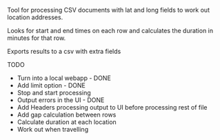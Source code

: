 Tool for processing CSV documents with lat and long fields to work out location addresses.

Looks for start and end times on each row and calculates the duration in minutes for that row.

Exports results to a csv with extra fields

TODO
- Turn into a local webapp - DONE
- Add limit option - DONE
- Stop and start processing
- Output errors in the UI - DONE
- Add Headers processing output to UI before processing rest of file
- Add gap calculation between rows
- Calculate duration at each location
- Work out when travelling

